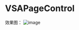 # VSAPageControl
效果图：
![image](https://github.com/alvinding/VSAPageControl/edit/master/Demo/testGif.gif)
